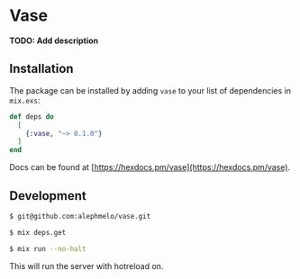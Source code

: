 # Vase

**TODO: Add description**

## Installation

The package can be installed by adding `vase` to your list of dependencies in `mix.exs`:

```elixir
def deps do
  [
    {:vase, "~> 0.1.0"}
  ]
end
```
Docs can be found at [https://hexdocs.pm/vase](https://hexdocs.pm/vase).

## Development
```bash
$ git@github.com:alephmelo/vase.git
```

```bash
$ mix deps.get
```

```bash
$ mix run --no-halt
```
This will run the server with hotreload on.